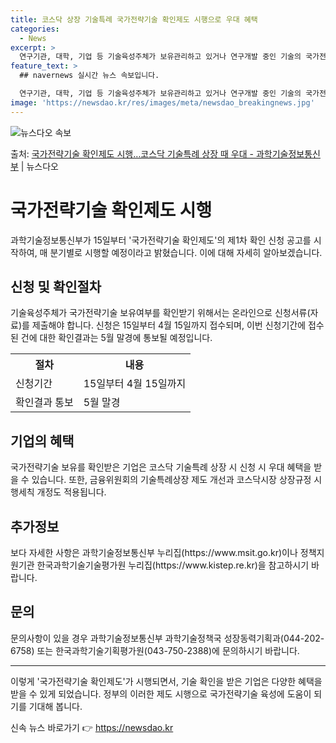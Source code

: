 ```yaml
---
title: 코스닥 상장 기술특례 국가전략기술 확인제도 시행으로 우대 혜택
categories:
  - News
excerpt: >
  연구기관, 대학, 기업 등 기술육성주체가 보유관리하고 있거나 연구개발 중인 기술의 국가전략기술 해당 여부를 …
feature_text: >
  ## navernews 실시간 뉴스 속보입니다.

  연구기관, 대학, 기업 등 기술육성주체가 보유관리하고 있거나 연구개발 중인 기술의 국가전략기술 해당 여부를 …
image: 'https://newsdao.kr/res/images/meta/newsdao_breakingnews.jpg'
---
```


![뉴스다오 속보](https://newsdao.kr/res/images/meta/newsdao_breakingnews.jpg)

<p>출처: <a href="https://newsdao.kr/3349" rel="dofollow">국가전략기술 확인제도 시행…코스닥 기술특례 상장 때 우대 - 과학기술정보통신부</a> | 뉴스다오</p>

<h1>국가전략기술 확인제도 시행</h1>
<p data-ke-size="size16">과학기술정보통신부가 15일부터 '국가전략기술 확인제도'의 제1차 확인 신청 공고를 시작하여, 매 분기별로 시행할 예정이라고 밝혔습니다. 이에 대해 자세히 알아보겠습니다.</p>

<h2 data-ke-size="size26">신청 및 확인절차</h2>
<p data-ke-size="size16">기술육성주체가 국가전략기술 보유여부를 확인받기 위해서는 온라인으로 신청서류(자료)를 제출해야 합니다. 신청은 15일부터 4월 15일까지 접수되며, 이번 신청기간에 접수된 건에 대한 확인결과는 5월 말경에 통보될 예정입니다.</p>

<table>
  <tr>
    <th>절차</th>
    <th>내용</th>
  </tr>
  <tr>
    <td>신청기간</td>
    <td>15일부터 4월 15일까지</td>
  </tr>
  <tr>
    <td>확인결과 통보</td>
    <td>5월 말경</td>
  </tr>
</table>

<h2 data-ke-size="size26">기업의 혜택</h2>
<p data-ke-size="size16">국가전략기술 보유를 확인받은 기업은 코스닥 기술특례 상장 시 신청 시 우대 혜택을 받을 수 있습니다. 또한, 금융위원회의 기술특례상장 제도 개선과 코스닥시장 상장규정 시행세칙 개정도 적용됩니다.</p>

<h2 data-ke-size="size26">추가정보</h2>
<p data-ke-size="size16">보다 자세한 사항은 과학기술정보통신부 누리집(https://www.msit.go.kr)이나 정책지원기관 한국과학기술기술평가원 누리집(https://www.kistep.re.kr)을 참고하시기 바랍니다.</p>

<h2 data-ke-size="size26">문의</h2>
<p data-ke-size="size16">문의사항이 있을 경우 과학기술정보통신부 과학기술정책국 성장동력기획과(044-202-6758) 또는 한국과학기술기획평가원(043-750-2388)에 문의하시기 바랍니다.</p>
<hr>

<p data-ke-size="size16">이렇게 '국가전략기술 확인제도'가 시행되면서, 기술 확인을 받은 기업은 다양한 혜택을 받을 수 있게 되었습니다. 정부의 이러한 제도 시행으로 국가전략기술 육성에 도움이 되기를 기대해 봅니다.</p> 

신속 뉴스 바로가기 👉 <a href="https://newsdao.kr" rel="dofollow">https://newsdao.kr</a>


